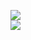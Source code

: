 [![](https://img.shields.io/badge/Made%20With-Github%20Spray-lightgrey.svg?style=for-the-badge&logo=github)](https://github.com/Annihil/github-spray#15294)  
[![](https://i.imgur.com/2DrTn0Z.gif)](https://github.com/Annihil/github-spray)